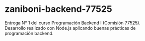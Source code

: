 # zaniboni-backend-77525
Entrega N° 1 del curso Programación Backend I (Comisión 77525). Desarrollo realizado con Node.js aplicando buenas prácticas de programación backend.
